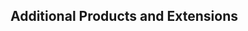 <properties
    pageTitle="Additional Products & Extensions"
    description="Additional Products & Extensions"
    slug="Additional Products & Extensions"
    order="700"    
    keywords="visual studio, team foundation server, visual studio online, vs2015, vs, visualstudio, tfs, vso"
/>
## Additional Products and Extensions